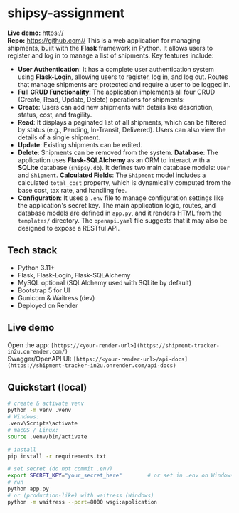 # shipsy-assignment
**Live demo:** [https://<your-render-url>](https://shipment-tracker-in2u.onrender.com/)  
**Repo:** [https://github.com/<your-username>/<your-repo>](https://github.com/SomyaAggarwal1209/shipsy-assignment)
This is a web application for managing shipments, built with the **Flask** framework in Python. 
It allows users to register and log in to manage a list of shipments.
Key features include:
*   **User Authentication**: It has a complete user authentication system using **Flask-Login**, allowing users to register, log in, and log out. Routes that manage shipments are protected and require a user to be logged in.
*   **Full CRUD Functionality**: The application implements all four CRUD (Create, Read, Update, Delete) operations for shipments:
*   **Create**: Users can add new shipments with details like description, status, cost, and fragility.
*   **Read**: It displays a paginated list of all shipments, which can be filtered by status (e.g., Pending, In-Transit, Delivered). Users can also view the details of a single shipment.
*   **Update**: Existing shipments can be edited.
*   **Delete**: Shipments can be removed from the system.
**Database**: The application uses **Flask-SQLAlchemy** as an ORM to interact with a **SQLite** database (`shipsy.db`). It defines two main database models: `User` and `Shipment`.
**Calculated Fields**: The `Shipment` model includes a calculated `total_cost` property, which is dynamically computed from the base cost, tax rate, and handling fee.
*   **Configuration**: It uses a `.env` file to manage configuration settings like the application's secret key.
The main application logic, routes, and database models are defined in `app.py`, and it renders HTML from the `templates/` directory. The `openapi.yaml` file suggests that it may also be designed to expose a RESTful API.

## Tech stack
- Python 3.11+  
- Flask, Flask-Login, Flask-SQLAlchemy  
- MySQL optional (SQLAlchemy used with SQLite by default)  
- Bootstrap 5 for UI  
- Gunicorn & Waitress (dev)  
- Deployed on Render

## Live demo
Open the app: `[https://<your-render-url>](https://shipment-tracker-in2u.onrender.com/)`  
Swagger/OpenAPI UI: `[https://<your-render-url>/api-docs](https://shipment-tracker-in2u.onrender.com/api-docs)`

## Quickstart (local)
```bash
# create & activate venv
python -m venv .venv
# Windows:
.venv\Scripts\activate
# macOS / Linux:
source .venv/bin/activate

# install
pip install -r requirements.txt

# set secret (do not commit .env)
export SECRET_KEY="your_secret_here"        # or set in .env on Windows
# run
python app.py
# or (production-like) with waitress (Windows)
python -m waitress --port=8000 wsgi:application
